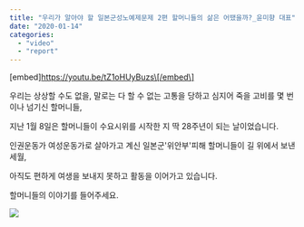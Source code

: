 ```yaml
---
title: "우리가 알아야 할 일본군성노예제문제 2편 할머니들의 삶은 어땠을까?_윤미향 대표"
date: "2020-01-14"
categories: 
  - "video"
  - "report"
---
```


\[embed\]https://youtu.be/tZ1oHUyBuzs\[/embed\]

우리는 상상할 수도 없을, 말로는 다 할 수 없는 고통을 당하고 심지어 죽을 고비를 몇 번이나 넘기신 할머니들,

지난 1월 8일은 할머니들이 수요시위를 시작한 지 딱 28주년이 되는 날이었습니다.

인권운동가 여성운동가로 살아가고 계신 일본군'위안부'피해 할머니들이 길 위에서 보낸 세월,

아직도 편하게 여생을 보내지 못하고 활동을 이어가고 있습니다.

할머니들의 이야기를 들어주세요.

![](https://womenandwar.net/kr/wp-content/uploads/2020/01/2편-일본군위안부피해할머니들의삶.jpg)

